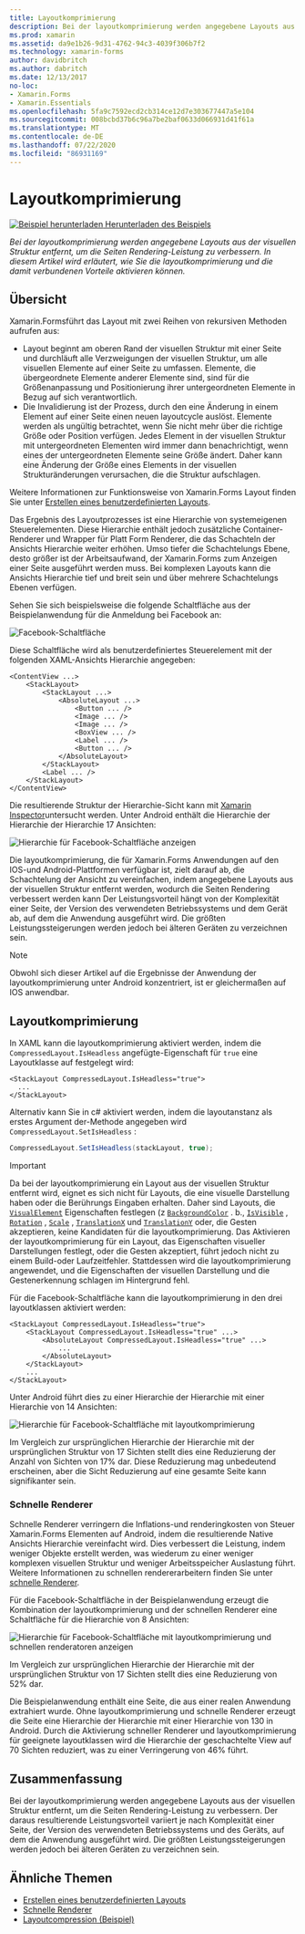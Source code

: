 ```yaml
---
title: Layoutkomprimierung
description: Bei der layoutkomprimierung werden angegebene Layouts aus der visuellen Struktur entfernt, um die Seiten Rendering-Leistung zu verbessern. In diesem Artikel wird erläutert, wie Sie die layoutkomprimierung und die damit verbundenen Vorteile aktivieren können.
ms.prod: xamarin
ms.assetid: da9e1b26-9d31-4762-94c3-4039f306b7f2
ms.technology: xamarin-forms
author: davidbritch
ms.author: dabritch
ms.date: 12/13/2017
no-loc:
- Xamarin.Forms
- Xamarin.Essentials
ms.openlocfilehash: 5fa9c7592ecd2cb314ce12d7e303677447a5e104
ms.sourcegitcommit: 008bcbd37b6c96a7be2baf0633d066931d41f61a
ms.translationtype: MT
ms.contentlocale: de-DE
ms.lasthandoff: 07/22/2020
ms.locfileid: "86931169"
---
```

# <a name="layout-compression"></a>Layoutkomprimierung

[![Beispiel herunterladen](~/media/shared/download.png) Herunterladen des Beispiels](https://docs.microsoft.com/samples/xamarin/xamarin-forms-samples/userinterface-layoutcompression)

_Bei der layoutkomprimierung werden angegebene Layouts aus der visuellen Struktur entfernt, um die Seiten Rendering-Leistung zu verbessern. In diesem Artikel wird erläutert, wie Sie die layoutkomprimierung und die damit verbundenen Vorteile aktivieren können._

## <a name="overview"></a>Übersicht

Xamarin.Formsführt das Layout mit zwei Reihen von rekursiven Methoden aufrufen aus:

- Layout beginnt am oberen Rand der visuellen Struktur mit einer Seite und durchläuft alle Verzweigungen der visuellen Struktur, um alle visuellen Elemente auf einer Seite zu umfassen. Elemente, die übergeordnete Elemente anderer Elemente sind, sind für die Größenanpassung und Positionierung ihrer untergeordneten Elemente in Bezug auf sich verantwortlich.
- Die Invalidierung ist der Prozess, durch den eine Änderung in einem Element auf einer Seite einen neuen layoutcycle auslöst. Elemente werden als ungültig betrachtet, wenn Sie nicht mehr über die richtige Größe oder Position verfügen. Jedes Element in der visuellen Struktur mit untergeordneten Elementen wird immer dann benachrichtigt, wenn eines der untergeordneten Elemente seine Größe ändert. Daher kann eine Änderung der Größe eines Elements in der visuellen Strukturänderungen verursachen, die die Struktur aufschlagen.

Weitere Informationen zur Funktionsweise von Xamarin.Forms Layout finden Sie unter [Erstellen eines benutzerdefinierten Layouts](~/xamarin-forms/user-interface/layouts/custom.md).

Das Ergebnis des Layoutprozesses ist eine Hierarchie von systemeigenen Steuerelementen. Diese Hierarchie enthält jedoch zusätzliche Container-Renderer und Wrapper für Platt Form Renderer, die das Schachteln der Ansichts Hierarchie weiter erhöhen. Umso tiefer die Schachtelungs Ebene, desto größer ist der Arbeitsaufwand, der Xamarin.Forms zum Anzeigen einer Seite ausgeführt werden muss. Bei komplexen Layouts kann die Ansichts Hierarchie tief und breit sein und über mehrere Schachtelungs Ebenen verfügen.

Sehen Sie sich beispielsweise die folgende Schaltfläche aus der Beispielanwendung für die Anmeldung bei Facebook an:

![Facebook-Schaltfläche](layout-compression-images/facebook-button.png)

Diese Schaltfläche wird als benutzerdefiniertes Steuerelement mit der folgenden XAML-Ansichts Hierarchie angegeben:

```xaml
<ContentView ...>
    <StackLayout>
        <StackLayout ...>
            <AbsoluteLayout ...>
                <Button ... />    
                <Image ... />
                <Image ... />
                <BoxView ... />
                <Label ... />
                <Button ... />
            </AbsoluteLayout>
        </StackLayout>
        <Label ... />
    </StackLayout>    
</ContentView>
```

Die resultierende Struktur der Hierarchie-Sicht kann mit [Xamarin Inspector](~/tools/inspector/index.md)untersucht werden. Unter Android enthält die Hierarchie der Hierarchie der Hierarchie 17 Ansichten:

![Hierarchie für Facebook-Schaltfläche anzeigen](layout-compression-images/no-compression.png)

Die layoutkomprimierung, die für Xamarin.Forms Anwendungen auf den IOS-und Android-Plattformen verfügbar ist, zielt darauf ab, die Schachtelung der Ansicht zu vereinfachen, indem angegebene Layouts aus der visuellen Struktur entfernt werden, wodurch die Seiten Rendering verbessert werden kann Der Leistungsvorteil hängt von der Komplexität einer Seite, der Version des verwendeten Betriebssystems und dem Gerät ab, auf dem die Anwendung ausgeführt wird. Die größten Leistungssteigerungen werden jedoch bei älteren Geräten zu verzeichnen sein.

> [!NOTE]
> Obwohl sich dieser Artikel auf die Ergebnisse der Anwendung der layoutkomprimierung unter Android konzentriert, ist er gleichermaßen auf IOS anwendbar.

## <a name="layout-compression"></a>Layoutkomprimierung

In XAML kann die layoutkomprimierung aktiviert werden, indem die `CompressedLayout.IsHeadless` angefügte-Eigenschaft für `true` eine Layoutklasse auf festgelegt wird:

```xaml
<StackLayout CompressedLayout.IsHeadless="true">
  ...
</StackLayout>   
```

Alternativ kann Sie in c# aktiviert werden, indem die layoutanstanz als erstes Argument der-Methode angegeben wird `CompressedLayout.SetIsHeadless` :

```csharp
CompressedLayout.SetIsHeadless(stackLayout, true);
```

> [!IMPORTANT]
> Da bei der layoutkomprimierung ein Layout aus der visuellen Struktur entfernt wird, eignet es sich nicht für Layouts, die eine visuelle Darstellung haben oder die Berührungs Eingaben erhalten. Daher sind Layouts, die [`VisualElement`](xref:Xamarin.Forms.VisualElement) Eigenschaften festlegen (z [`BackgroundColor`](xref:Xamarin.Forms.VisualElement.BackgroundColor) . b., [`IsVisible`](xref:Xamarin.Forms.VisualElement.IsVisible) , [`Rotation`](xref:Xamarin.Forms.VisualElement.Rotation) , [`Scale`](xref:Xamarin.Forms.VisualElement.Scale) , [`TranslationX`](xref:Xamarin.Forms.VisualElement.TranslationX) und [`TranslationY`](xref:Xamarin.Forms.VisualElement.TranslationY) oder, die Gesten akzeptieren, keine Kandidaten für die layoutkomprimierung. Das Aktivieren der layoutkomprimierung für ein Layout, das Eigenschaften visueller Darstellungen festlegt, oder die Gesten akzeptiert, führt jedoch nicht zu einem Build-oder Laufzeitfehler. Stattdessen wird die layoutkomprimierung angewendet, und die Eigenschaften der visuellen Darstellung und die Gestenerkennung schlagen im Hintergrund fehl.

Für die Facebook-Schaltfläche kann die layoutkomprimierung in den drei layoutklassen aktiviert werden:

```xaml
<StackLayout CompressedLayout.IsHeadless="true">
    <StackLayout CompressedLayout.IsHeadless="true" ...>
        <AbsoluteLayout CompressedLayout.IsHeadless="true" ...>
            ...
        </AbsoluteLayout>
    </StackLayout>
    ...
</StackLayout>  
```

Unter Android führt dies zu einer Hierarchie der Hierarchie mit einer Hierarchie von 14 Ansichten:

![Hierarchie für Facebook-Schaltfläche mit layoutkomprimierung](layout-compression-images/layout-compression.png)

Im Vergleich zur ursprünglichen Hierarchie der Hierarchie mit der ursprünglichen Struktur von 17 Sichten stellt dies eine Reduzierung der Anzahl von Sichten von 17% dar. Diese Reduzierung mag unbedeutend erscheinen, aber die Sicht Reduzierung auf eine gesamte Seite kann signifikanter sein.

### <a name="fast-renderers"></a>Schnelle Renderer

Schnelle Renderer verringern die Inflations-und renderingkosten von Steuer Xamarin.Forms Elementen auf Android, indem die resultierende Native Ansichts Hierarchie vereinfacht wird. Dies verbessert die Leistung, indem weniger Objekte erstellt werden, was wiederum zu einer weniger komplexen visuellen Struktur und weniger Arbeitsspeicher Auslastung führt. Weitere Informationen zu schnellen rendererarbeitern finden Sie unter [schnelle Renderer](~/xamarin-forms/internals/fast-renderers.md).

Für die Facebook-Schaltfläche in der Beispielanwendung erzeugt die Kombination der layoutkomprimierung und der schnellen Renderer eine Schaltfläche für die Hierarchie von 8 Ansichten:

![Hierarchie für Facebook-Schaltfläche mit layoutkomprimierung und schnellen renderatoren anzeigen](layout-compression-images/layout-compression-with-fast-renderers.png)

Im Vergleich zur ursprünglichen Hierarchie der Hierarchie mit der ursprünglichen Struktur von 17 Sichten stellt dies eine Reduzierung von 52% dar.

Die Beispielanwendung enthält eine Seite, die aus einer realen Anwendung extrahiert wurde. Ohne layoutkomprimierung und schnelle Renderer erzeugt die Seite eine Hierarchie der Hierarchie mit einer Hierarchie von 130 in Android. Durch die Aktivierung schneller Renderer und layoutkomprimierung für geeignete layoutklassen wird die Hierarchie der geschachtelte View auf 70 Sichten reduziert, was zu einer Verringerung von 46% führt.

## <a name="summary"></a>Zusammenfassung

Bei der layoutkomprimierung werden angegebene Layouts aus der visuellen Struktur entfernt, um die Seiten Rendering-Leistung zu verbessern. Der daraus resultierende Leistungsvorteil variiert je nach Komplexität einer Seite, der Version des verwendeten Betriebssystems und des Geräts, auf dem die Anwendung ausgeführt wird. Die größten Leistungssteigerungen werden jedoch bei älteren Geräten zu verzeichnen sein.

## <a name="related-links"></a>Ähnliche Themen

- [Erstellen eines benutzerdefinierten Layouts](~/xamarin-forms/user-interface/layouts/custom.md)
- [Schnelle Renderer](~/xamarin-forms/internals/fast-renderers.md)
- [Layoutcompression (Beispiel)](https://docs.microsoft.com/samples/xamarin/xamarin-forms-samples/userinterface-layoutcompression)
